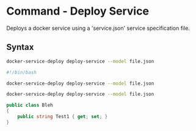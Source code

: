 # Command - Deploy Service

Deploys a docker service using a 'service.json' service specification file.

## Syntax

```bash
docker-service-deploy deploy-service --model file.json
```

```bash
#!/bin/bash

docker-service-deploy deploy-service --model file.json
```

```bash
docker-service-deploy deploy-service --model file.json
```

```cs
public class Bleh
{
	public string Test1 { get; set; }
}
```
